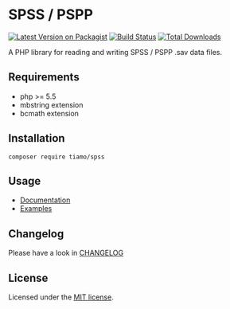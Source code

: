 # SPSS / PSPP

[![Latest Version on Packagist](https://img.shields.io/packagist/v/tiamo/spss.svg?style=flat-square)](https://packagist.org/packages/tiamo/spss)
[![Build Status](https://travis-ci.org/tiamo/spss.svg?branch=master)](https://travis-ci.org/tiamo/spss)
[![Total Downloads](https://img.shields.io/packagist/dt/tiamo/spss.svg?style=flat-square)](https://packagist.org/packages/tiamo/spss)

A PHP library for reading and writing SPSS / PSPP .sav data files.

## Requirements

+ php >= 5.5
+ mbstring extension
+ bcmath extension

## Installation

```
composer require tiamo/spss
```

## Usage

* [Documentation](./docs/index.md)
* [Examples](./examples)

## Changelog

Please have a look in [CHANGELOG](CHANGELOG.md)

## License

Licensed under the [MIT license](http://opensource.org/licenses/MIT).
